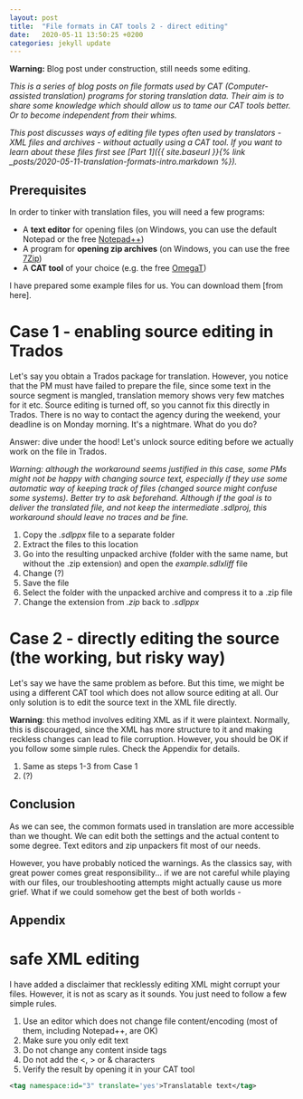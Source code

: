 ```yaml
---
layout: post
title:  "File formats in CAT tools 2 - direct editing"
date:   2020-05-11 13:50:25 +0200
categories: jekyll update
---
```


**Warning:** Blog post under construction, still needs some editing.

*This is a series of blog posts on file formats used by CAT (Computer-assisted translation) programs for storing translation data. Their aim is to share some knowledge which should allow us to tame our CAT tools better. Or to become independent from their whims.*

*This post discusses ways of editing file types often used by translators - XML files and archives - without actually using a CAT tool. If you want to learn about these files first see [Part 1]({{ site.baseurl }}{% link _posts/2020-05-11-translation-formats-intro.markdown %}).*

## Prerequisites

In order to tinker with translation files, you will need a few programs:

- A **text editor** for opening files (on Windows, you can use the default Notepad or the free [Notepad++](https://notepad-plus-plus.org/))
- A program for **opening zip archives** (on Windows, you can use the free [7Zip](https://www.7-zip.org/download.html))
- A **CAT tool** of your choice (e.g. the free [OmegaT](https://omegat.org/download))

I have prepared some example files for us. You can download them [from here].

# Case 1 - enabling source editing in Trados

Let's say you obtain a Trados package for translation. However, you notice that the PM must have failed to prepare the file, since some text in the source segment is mangled, translation memory shows very few matches for it etc. Source editing is turned off, so you cannot fix this directly in Trados. There is no way to contact the agency during the weekend, your deadline is on Monday morning. It's a nightmare. What do you do?

Answer: dive under the hood! Let's unlock source editing before we actually work on the file in Trados.

*Warning: although the workaround seems justified in this case, some PMs might not be happy with changing source text, especially if they use some automatic way of keeping track of files (changed source might confuse some systems). Better try to ask beforehand. Although if the goal is to deliver the translated file, and not keep the intermediate .sdlproj, this workaround should leave no traces and be fine.*

1. Copy the *.sdlppx* file to a separate folder
2. Extract the files to this location
3. Go into the resulting unpacked archive (folder with the same name, but without the .zip extension) and open the *example.sdlxliff* file
4. Change (?)
5. Save the file
6. Select the folder with the unpacked archive and compress it to a .zip file
8. Change the extension from *.zip* back to *.sdlppx*

# Case 2 - directly editing the source (the working, but risky way)

Let's say we have the same problem as before. But this time, we might be using a different CAT tool which does not allow source editing at all. Our only solution is to edit the source text in the XML file directly.

**Warning**: this method involves editing XML as if it were plaintext. Normally, this is discouraged, since the XML has more structure to it and making reckless changes can lead to file corruption. However, you should be OK if you follow some simple rules. Check the Appendix for details. 

1. Same as steps 1-3 from Case 1
2. (?)

## Conclusion

As we can see, the common formats used in translation are more accessible than we thought. We can edit both the settings and the actual content to some degree. Text editors and zip unpackers fit most of our needs.

However, you have probably noticed the warnings. As the classics say, with great power comes great responsibility... if we are not careful while playing with our files, our troubleshooting attempts might actually cause us more grief. What if we could somehow get the best of both worlds - 

## Appendix

# safe XML editing

I have added a disclaimer that recklessly editing XML might corrupt your files. However, it is not as scary as it sounds. You just need to follow a few simple rules.

1. Use an editor which does not change file content/encoding (most of them, including Notepad++, are OK)
2. Make sure you only edit text
3. Do not change any content inside tags
4. Do not add the <, > or & characters
5. Verify the result by opening it in your CAT tool

```xml
<tag namespace:id="3" translate='yes'>Translatable text</tag>
```
 
